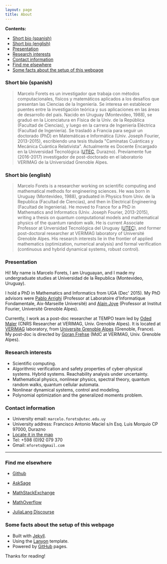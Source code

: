 ```yaml
---
layout: page
title: About
---
```


**Contents:**

- [Short bio (spanish)](#short_bio_sp)
- [Short bio (english)](#short_bio_en)
- [Presentation](#presentation)
- [Research interests](#research_interests)
- [Contact information](#contact_information)
- [Find me elsewhere](#find_me_elsewhere)
- [Some facts about the setup of this webpage](#webpage)

### Short bio (spanish) <a name="short_bio_sp"></a>

> Marcelo Forets es un investigador que trabaja con métodos computacionales, físicos y matemáticos aplicados a los desafíos que presentan
  las Ciencias de la Ingeniería. Se interesa en establecer puentes entre la investigación teórica y sus aplicaciones en las áreas de desarrollo del país.
  Nacido en Uruguay (Montevideo, 1988), se graduó en la Licenciatura en Física de la Univ. de la República (Facultad de Ciencias), y luego en la carrera de
  Ingeniería Eléctrica (Facultad de Ingeniería). Se trasladó a Francia para seguir un doctorado (PhD) en Matemáticas e Informática (Univ. Joseph Fourier, 2013-2015),
  escribiendo una tesis titulada "Caminatas Cuánticas y Mecánica Cuántica Relativista". Actualmente es Docente Encargado en la Universidad Tecnológica ([UTEC](https://utec.edu.uy), Durazno).
  Previamente fue (2016-2017) investigador de post-doctorado en el laboratorio VERIMAG de la Universidad Grenoble Alpes.

### Short bio (english) <a name="short_bio_en"></a>

> Marcelo Forets is a researcher working on scientific computing and mathematical methods for engineering sciences. He was born in Uruguay (Montevideo, 1988), graduated in Physics from Univ. de la Republica (Facultad de Ciencias), and then in Electrical Engineering (Facultad de Ingenieria). He moved to France for a PhD in Mathematics and Informatics (Univ. Joseph Fourier, 2013-2015), writing a thesis on quantum computational models and mathematical physics of the quantum random walk. He is current
Associate Professor at Unversidad Tecnológica del Uruguay ([UTEC](https://utec.edu.uy)), and former post-doctoral researcher at VERIMAG laboratory of Université Grenoble Alpes. His research interests lie in the frontier of applied mathematics (optimization, numerical analysis) and formal verification (continuous and hybrid dynamical systems, robust control).


### Presentation <a name="presentation"></a>

Hi! My name is Marcelo Forets, I am Uruguayan, and I made my undergraduate studies at Universidad de la Republica (Montevideo, Uruguay).

I hold a PhD in Mathematics and Informatics from UGA (Dec' 2015). My PhD advisors were [Pablo Arrighi](http://pageperso.lif.univ-mrs.fr/~pablo.arrighi/) (Professor at Laboratoire d'Informatique Fondamentale, Aix-Marseille Université) and [Alain Joye](https://www-fourier.ujf-grenoble.fr/~joye/) (Professor at Institut Fourier, Université Grenoble Alpes).

Currently, I work as a post-doc researcher at TEMPO team led by [Oded Maler](http://www-verimag.imag.fr/~maler/) (CNRS Researcher at VERIMAG, Univ. Grenoble Alpes). It is located at [VERIMAG](http://www-verimag.imag.fr/) laboratory, from [Universite Grenoble Alpes](http://www.univ-grenoble-alpes.fr/) (Grenoble, France). My post-doc is directed by [Goran Frehse](http://www.sites.google.com/site/frehseg/) (MdC at VERIMAG, Univ. Grenoble Alpes).

### Research interests <a name="research_interests"></a>

- Scientific computing.
- Algorithmic verification and safety properties of cyber-physical systems. Hybrid systems. Reachability analysis under uncertainty.
- Mathematical physics, nonlinear physics, spectral theory, quantum random walks, quantum cellular automata.
- Nonlinear dynamical systems, control and modeling.
- Polynomial optimization and the generalized moments problem.

### Contact information <a name="contact_information"></a>

- University email: `marcelo.forets@utec.edu.uy`
- University address: Francisco Antonio Maciel s/n Esq. Luis Morquio CP 97000, Durazno
- [Locate it in the map](https://www.google.com.uy/maps/place/UTEC+-+ITR+Centro+Sur+-+Durazno/@-33.3873557,-56.5204628,15.54z/data=!4m12!1m6!3m5!1s0x95a6ea7f912df1e9:0xb2e4f5934a4707ff!2sUTEC+-+ITR+Centro+Sur+-+Durazno!8m2!3d-33.3872582!4d-56.5149112!3m4!1s0x95a6ea7f912df1e9:0xb2e4f5934a4707ff!8m2!3d-33.3872582!4d-56.5149112?hl=es-419)
- Tel: +598 (0)92 079 370
- Gmail: `mforets@gmail.com`

----

### Find me elsewhere  <a name="find_me_elsewhere"></a>

- [Github](https://github.com/mforets)

- [AskSage](https://ask.sagemath.org/users/8657/mforets/)

- [MathStackExchange](https://math.stackexchange.com/users/331062/marcelo-forets)

- [MathOverflow](http://mathoverflow.net/users/90243/marcelo-forets)

- [JuliaLang Discourse](https://discourse.julialang.org/u/mforets/activity)

### Some facts about the setup of this webpage <a name="webpage"></a>

<!-- to justify each paragraph, we can use kramdown's option: {: .text-justify}
but there is a simple way using modifying our css class, since it applies by default to all posts. see lanyon.css -->

* Built with [Jekyll](http://jekyllrb.com).
* Using the [Lanyon](http://lanyon.getpoole.com) template.
* Powered by [GitHub](https://github.com) pages.

Thanks for reading!
